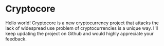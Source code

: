 # Cryptocore
Hello world! Cryptocore is a new cryptocurrency project that attacks the lack of widespread use problem of cryptocurrencies is a unique way. I'll keep updating the project on Github and would highly appreciate your feedback. 
